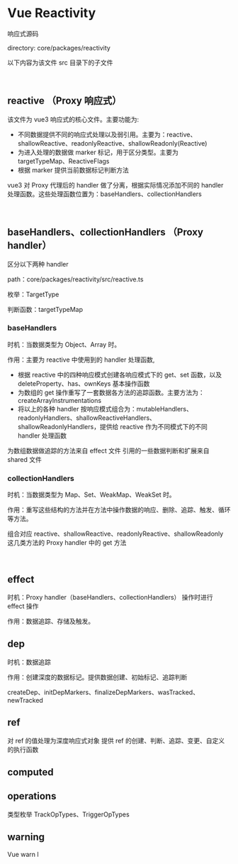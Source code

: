 # Vue Reactivity
响应式源码

directory: core/packages/reactivity

以下内容为该文件 src 目录下的子文件

<br/>

## reactive （Proxy 响应式）
该文件为 vue3 响应式的核心文件。主要功能为:
- 不同数据提供不同的响应式处理以及弱引用。主要为：reactive、shallowReactive、readonlyReactive、shallowReadonly(Reactive)
- 为进入处理的数据做 marker 标记，用于区分类型。主要为 targetTypeMap、ReactiveFlags
- 根据 marker 提供当前数据标记判断方法

vue3 对 Proxy 代理后的 handler 做了分离，根据实际情况添加不同的 handler 处理函数。这些处理函数位置为：baseHandlers、collectionHandlers

<br/>

## baseHandlers、collectionHandlers （Proxy handler）
区分以下两种 handler

path：core/packages/reactivity/src/reactive.ts 

枚举：TargetType

判断函数：targetTypeMap
### baseHandlers
时机：当数据类型为 Object、Array 时。

作用：主要为 reactive 中使用到的 handler 处理函数, 

- 根据 reactive 中的四种响应模式创建各响应模式下的 get、set 函数，以及 deleteProperty、has、ownKeys 基本操作函数
- 为数组的 get 操作重写了一套数据各方法的追踪函数。主要方法为：createArrayInstrumentations
- 将以上的各种 handler 按响应模式组合为：mutableHandlers、readonlyHandlers、shallowReactiveHandlers、shallowReadonlyHandlers，提供给 reactive 作为不同模式下的不同 handler 处理函数

为数组数据做追踪的方法来自 effect 文件
引用的一些数据判断和扩展来自 shared 文件

### collectionHandlers
时机：当数据类型为 Map、Set、WeakMap、WeakSet 时。

作用：重写这些结构的方法并在方法中操作数据的响应、删除、追踪、触发、循环等方法。

组合对应 reactive、shallowReactive、readonlyReactive、shallowReadonly 这几类方法的 Proxy handler 中的 get 方法

<br/>

## effect
时机：Proxy handler（baseHandlers、collectionHandlers） 操作时进行 effect 操作

作用：数据追踪、存储及触发。

## dep
时机：数据追踪

作用：创建深度的数据标记。提供数据创建、初始标记、追踪判断

createDep、initDepMarkers、finalizeDepMarkers、wasTracked、newTracked
## ref
对 ref 的值处理为深度响应式对象
提供 ref 的创建、判断、追踪、变更、自定义的执行函数

## computed

## operations
类型枚举
TrackOpTypes、TriggerOpTypes

## warning
Vue warn l                   
